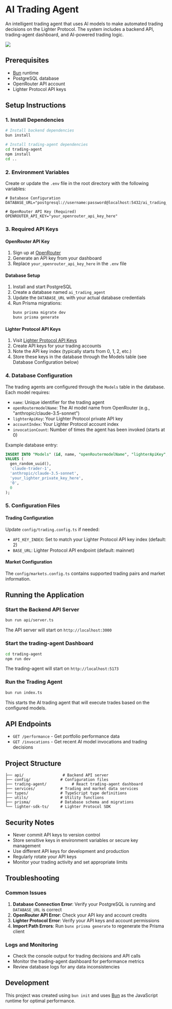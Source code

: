 # AI Trading Agent

An intelligent trading agent that uses AI models to make automated trading decisions on the Lighter Protocol. The system includes a backend API, trading-agent dashboard, and AI-powered trading logic.

![](https://github.com/abhishekthakur7/ai-trading-agent/blob/main/Demo.gif)

## Prerequisites

- [Bun](https://bun.com) runtime
- PostgreSQL database
- OpenRouter API account
- Lighter Protocol API keys

## Setup Instructions

### 1. Install Dependencies

```bash
# Install backend dependencies
bun install

# Install trading-agent dependencies
cd trading-agent
npm install
cd ..
```

### 2. Environment Variables

Create or update the `.env` file in the root directory with the following variables:

```env
# Database Configuration
DATABASE_URL="postgresql://username:password@localhost:5432/ai_trading_agent"

# OpenRouter API Key (Required)
OPENROUTER_API_KEY="your_openrouter_api_key_here"
```

### 3. Required API Keys

#### OpenRouter API Key
1. Sign up at [OpenRouter](https://openrouter.ai/)
2. Generate an API key from your dashboard
3. Replace `your_openrouter_api_key_here` in the `.env` file

#### Database Setup
1. Install and start PostgreSQL
2. Create a database named `ai_trading_agent`
3. Update the `DATABASE_URL` with your actual database credentials
4. Run Prisma migrations:
   ```bash
   bunx prisma migrate dev
   bunx prisma generate
   ```

#### Lighter Protocol API Keys
1. Visit [Lighter Protocol API Keys](https://app.lighter.xyz/apikeys)
2. Create API keys for your trading accounts
3. Note the API key index (typically starts from 0, 1, 2, etc.)
4. Store these keys in the database through the Models table (see Database Configuration below)

### 4. Database Configuration

The trading agents are configured through the `Models` table in the database. Each model requires:

- `name`: Unique identifier for the trading agent
- `openRoutermodelName`: The AI model name from OpenRouter (e.g., "anthropic/claude-3.5-sonnet")
- `lighterApiKey`: Your Lighter Protocol private API key
- `accountIndex`: Your Lighter Protocol account index
- `invocationCount`: Number of times the agent has been invoked (starts at 0)

Example database entry:
```sql
INSERT INTO "Models" (id, name, "openRoutermodelName", "lighterApiKey", "accountIndex", "invocationCount")
VALUES (
  gen_random_uuid(),
  'claude-trader-1',
  'anthropic/claude-3.5-sonnet',
  'your_lighter_private_key_here',
  '0',
  0
);
```

### 5. Configuration Files

#### Trading Configuration
Update `config/trading.config.ts` if needed:
- `API_KEY_INDEX`: Set to match your Lighter Protocol API key index (default: 2)
- `BASE_URL`: Lighter Protocol API endpoint (default: mainnet)

#### Market Configuration
The `config/markets.config.ts` contains supported trading pairs and market information.

## Running the Application

### Start the Backend API Server
```bash
bun run api/server.ts
```
The API server will start on `http://localhost:3000`

### Start the trading-agent Dashboard
```bash
cd trading-agent
npm run dev
```
The trading-agent will start on `http://localhost:5173`

### Run the Trading Agent
```bash
bun run index.ts
```
This starts the AI trading agent that will execute trades based on the configured models.

## API Endpoints

- `GET /performance` - Get portfolio performance data
- `GET /invocations` - Get recent AI model invocations and trading decisions

## Project Structure

```
├── api/                 # Backend API server
├── config/             # Configuration files
├── trading-agent/           # React trading-agent dashboard
├── services/           # Trading and market data services
├── types/              # TypeScript type definitions
├── utils/              # Utility functions
├── prisma/             # Database schema and migrations
└── lighter-sdk-ts/     # Lighter Protocol SDK
```

## Security Notes

- Never commit API keys to version control
- Store sensitive keys in environment variables or secure key management
- Use different API keys for development and production
- Regularly rotate your API keys
- Monitor your trading activity and set appropriate limits

## Troubleshooting

### Common Issues

1. **Database Connection Error**: Verify your PostgreSQL is running and `DATABASE_URL` is correct
2. **OpenRouter API Error**: Check your API key and account credits
3. **Lighter Protocol Error**: Verify your API keys and account permissions
4. **Import Path Errors**: Run `bunx prisma generate` to regenerate the Prisma client

### Logs and Monitoring

- Check the console output for trading decisions and API calls
- Monitor the trading-agent dashboard for performance metrics
- Review database logs for any data inconsistencies

## Development

This project was created using `bun init` and uses [Bun](https://bun.com) as the JavaScript runtime for optimal performance.
